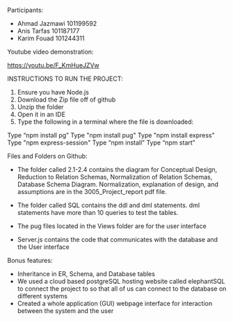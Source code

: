 Participants: 

* Ahmad Jazmawi  101199592
* Anis Tarfas 101187177 
* Karim Fouad 101244311


Youtube video demonstration: 

https://youtu.be/F_KmHueJZVw

INSTRUCTIONS TO RUN THE PROJECT:

1. Ensure you have Node.js
2. Download the Zip file off of github
3. Unzip the folder
4. Open it in an IDE
5. Type the following in a terminal where the file is downloaded:

Type “npm install pg”
Type "npm install pug"
Type "npm install express"
Type "npm express-session"
Type “npm install”
Type “npm start”


Files and Folders on Github:

* The folder called 2.1-2.4 contains the diagram for Conceptual Design, Reduction to Relation Schemas, Normalization of Relation Schemas, Database Schema Diagram. Normalization, explanation of design, and assumptions are in the 3005_Project_report pdf file.

* The folder called SQL contains the ddl and dml statements. dml statements have more than 10 queries to test the tables.

* The pug files located in the Views folder are for the user interface

* Server.js contains the code that communicates with the database and the User interface

Bonus features: 
* Inheritance in ER, Schema, and Database tables
* We used a cloud based postgreSQL hosting website called elephantSQL to connect the project to so that all of us can connect to the database on different systems
* Created a whole application (GUI) webpage interface for interaction between the system and the user 
